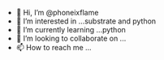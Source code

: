 - 👋 Hi, I’m @phoneixflame
- 👀 I’m interested in ...substrate and python
- 🌱 I’m currently learning ...python
- 💞️ I’m looking to collaborate on ...
- 📫 How to reach me ...

<!---
phoneixflame/phoneixflame is a ✨ special ✨ repository because its `README.md` (this file) appears on your GitHub profile.
You can click the Preview link to take a look at your changes.
--->
